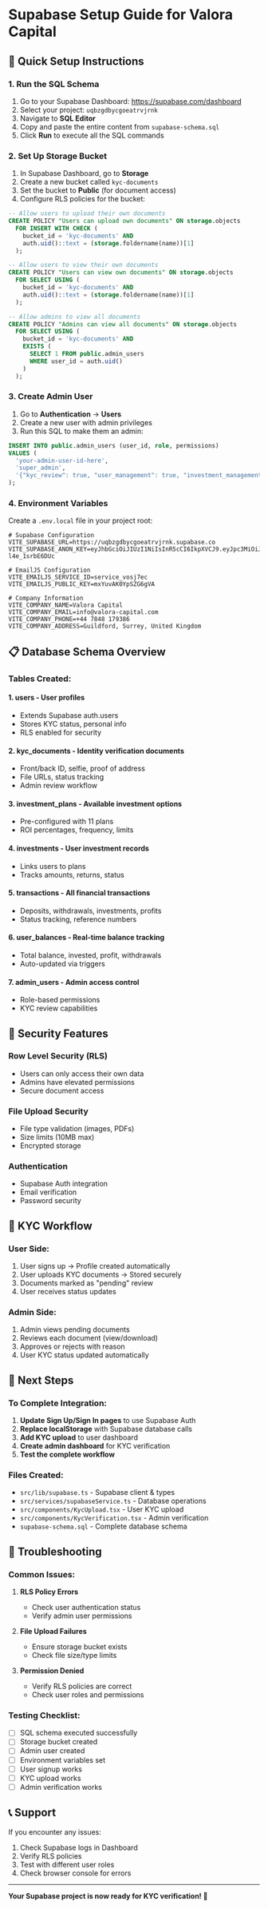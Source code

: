# Supabase Setup Guide for Valora Capital

## 🚀 Quick Setup Instructions

### 1. **Run the SQL Schema**
1. Go to your Supabase Dashboard: https://supabase.com/dashboard
2. Select your project: `uqbzgdbycgoeatrvjrnk`
3. Navigate to **SQL Editor**
4. Copy and paste the entire content from `supabase-schema.sql`
5. Click **Run** to execute all the SQL commands

### 2. **Set Up Storage Bucket**
1. In Supabase Dashboard, go to **Storage**
2. Create a new bucket called `kyc-documents`
3. Set the bucket to **Public** (for document access)
4. Configure RLS policies for the bucket:

```sql
-- Allow users to upload their own documents
CREATE POLICY "Users can upload own documents" ON storage.objects
  FOR INSERT WITH CHECK (
    bucket_id = 'kyc-documents' AND
    auth.uid()::text = (storage.foldername(name))[1]
  );

-- Allow users to view their own documents
CREATE POLICY "Users can view own documents" ON storage.objects
  FOR SELECT USING (
    bucket_id = 'kyc-documents' AND
    auth.uid()::text = (storage.foldername(name))[1]
  );

-- Allow admins to view all documents
CREATE POLICY "Admins can view all documents" ON storage.objects
  FOR SELECT USING (
    bucket_id = 'kyc-documents' AND
    EXISTS (
      SELECT 1 FROM public.admin_users 
      WHERE user_id = auth.uid()
    )
  );
```

### 3. **Create Admin User**
1. Go to **Authentication** → **Users**
2. Create a new user with admin privileges
3. Run this SQL to make them an admin:

```sql
INSERT INTO public.admin_users (user_id, role, permissions)
VALUES (
  'your-admin-user-id-here',
  'super_admin',
  '{"kyc_review": true, "user_management": true, "investment_management": true}'
);
```

### 4. **Environment Variables**
Create a `.env.local` file in your project root:

```env
# Supabase Configuration
VITE_SUPABASE_URL=https://uqbzgdbycgoeatrvjrnk.supabase.co
VITE_SUPABASE_ANON_KEY=eyJhbGciOiJIUzI1NiIsInR5cCI6IkpXVCJ9.eyJpc3MiOiJzdXBhYmFzZSIsInJlZiI6InVxYnpnZGJ5Y2dvZWF0cnZqcm5rIiwicm9sZSI6ImFub24iLCJpYXQiOjE3NTk5MDE5MjcsImV4cCI6MjA3NTQ3NzkyN30.6cKS8GApzCP37IIoYtraCobRnjAXS-l4e_1srbE6DUc

# EmailJS Configuration
VITE_EMAILJS_SERVICE_ID=service_vosj7ec
VITE_EMAILJS_PUBLIC_KEY=mxYuvAK0YpSZG6gVA

# Company Information
VITE_COMPANY_NAME=Valora Capital
VITE_COMPANY_EMAIL=info@valora-capital.com
VITE_COMPANY_PHONE=+44 7848 179386
VITE_COMPANY_ADDRESS=Guildford, Surrey, United Kingdom
```

## 📋 Database Schema Overview

### **Tables Created:**

#### 1. **users** - User profiles
- Extends Supabase auth.users
- Stores KYC status, personal info
- RLS enabled for security

#### 2. **kyc_documents** - Identity verification documents
- Front/back ID, selfie, proof of address
- File URLs, status tracking
- Admin review workflow

#### 3. **investment_plans** - Available investment options
- Pre-configured with 11 plans
- ROI percentages, frequency, limits

#### 4. **investments** - User investment records
- Links users to plans
- Tracks amounts, returns, status

#### 5. **transactions** - All financial transactions
- Deposits, withdrawals, investments, profits
- Status tracking, reference numbers

#### 6. **user_balances** - Real-time balance tracking
- Total balance, invested, profit, withdrawals
- Auto-updated via triggers

#### 7. **admin_users** - Admin access control
- Role-based permissions
- KYC review capabilities

## 🔐 Security Features

### **Row Level Security (RLS)**
- Users can only access their own data
- Admins have elevated permissions
- Secure document access

### **File Upload Security**
- File type validation (images, PDFs)
- Size limits (10MB max)
- Encrypted storage

### **Authentication**
- Supabase Auth integration
- Email verification
- Password security

## 🎯 KYC Workflow

### **User Side:**
1. User signs up → Profile created automatically
2. User uploads KYC documents → Stored securely
3. Documents marked as "pending" review
4. User receives status updates

### **Admin Side:**
1. Admin views pending documents
2. Reviews each document (view/download)
3. Approves or rejects with reason
4. User KYC status updated automatically

## 🚀 Next Steps

### **To Complete Integration:**

1. **Update Sign Up/Sign In pages** to use Supabase Auth
2. **Replace localStorage** with Supabase database calls
3. **Add KYC upload** to user dashboard
4. **Create admin dashboard** for KYC verification
5. **Test the complete workflow**

### **Files Created:**
- `src/lib/supabase.ts` - Supabase client & types
- `src/services/supabaseService.ts` - Database operations
- `src/components/KycUpload.tsx` - User KYC upload
- `src/components/KycVerification.tsx` - Admin verification
- `supabase-schema.sql` - Complete database schema

## 🔧 Troubleshooting

### **Common Issues:**

1. **RLS Policy Errors**
   - Check user authentication status
   - Verify admin user permissions

2. **File Upload Failures**
   - Ensure storage bucket exists
   - Check file size/type limits

3. **Permission Denied**
   - Verify RLS policies are correct
   - Check user roles and permissions

### **Testing Checklist:**
- [ ] SQL schema executed successfully
- [ ] Storage bucket created
- [ ] Admin user created
- [ ] Environment variables set
- [ ] User signup works
- [ ] KYC upload works
- [ ] Admin verification works

## 📞 Support

If you encounter any issues:
1. Check Supabase logs in Dashboard
2. Verify RLS policies
3. Test with different user roles
4. Check browser console for errors

---

**Your Supabase project is now ready for KYC verification! 🎉**
